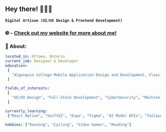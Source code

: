 ## Hey there! 👨🏽‍💻

**`Digital Artisan (UI/UX Design & Frontend Development)`**

### 🌐 - [Check out my website for more about me!](https://jaycalderon.ca)

### 💫 About:

 ```yaml
located_in: Ottawa, Ontario
current_job: Designer & Developer
education:
  [
    "Algonquin College Mobile Application Design and Development, Class of 2025"
  ]

fields_of_interests:
  [
    "UI/UX Design", "Full-Stack Development", "CyberSecurity", "Machine Learning"
  ]

currently_learning:
  ["React Native", "SwiftUI", "Expo", "Figma", "AI Model APIs", "TailwindCSS"]

hobbies: ["Running", "Cycling", "Video Games", "Reading"]
```
